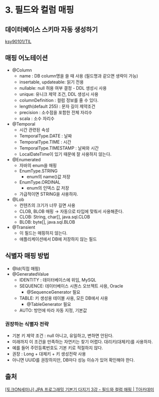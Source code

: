 # 3. 필드와 컬럼 매핑

## 데이터베이스 스키마 자동 생성하기

[ksy90101/TIL](https://github.com/ksy90101/TIL/blob/master/jpa/jpa-ddl-auto-with-hibernate.md)

## 매핑 어노테이션

- @Column
    - name : DB column명을 쓸 때 사용 (필드명과 같으면 생략이 가능)
    - insertable, updateable: 읽기 전용
    - nullable: null 허용 여부 결정 - DDL 생성시 사용
    - unique: 유니크 제약 조건, DDL 생성시 사용
    - columnDefinition : 컬럼 정보를 줄 수 있다.
    - length(default 255) : 문자 길이 제약조건
    - precision : 소수점을 포함한 전체 자리수
    - scala : 소수 자리수
- @Temporal
    - 시간 관련된 속성
    - TemporalType.DATE : 날짜
    - TemporalType.TIME : 시간
    - TemporalType.TIMESTAMP : 날짜와 시간
    - LocalDateTime이 있기 때문에 잘 사용하지 않는다.
- @Enumerated
    - 자바의 enum을 매핑
    - EnumType.STRING
        - enum의 name()값 저장
    - EnumType.ORDINAL
        - enum의 인덱스 값 저장
    - 가급적이면 STRING을 사용하자.
- @Lob
    - 컨텐츠의 크기가 너무 길면 사용
    - CLOB, BLOB 매핑 → 자동으로 타입에 맞춰서 사용해준다.
    - CLOB: String, char[], java.sql.CLOB
    - BLOB: byte[], java.sql.BLOB
- @Transient
    - 이 필드는 매핑하지 않는다.
    - 애플리케이션에서 DB에 저장하지 않는 필드

## 식별자 매핑 방법

- @Id(직접 매핑)
- @GeneratedValue
    - IDENTITY : 데이터베이스에 위임, MySQL
    - SEQUENCE: 데이터베이스 시퀀스 오브젝트 사용, Oracle
        - @SequenceGenerator 필요
    - TABLE: 키 생성용 테이블 사용, 모든 DB에서 사용
        - @TableGenerator 필요
    - AUTO: 방언에 따라 자동 지정, 기본값

### 권장하는 식별자 전략

- 기본 키 제약 조건 : null 아니고, 유일하고, 변하면 안된다.
- 미래까지 이 조건을 만족하는 자연키는 찾기 어렵다. 대리키(대체키)를 사용하자.
- 예를 들어 주민등록번호도 기본 키로 적절하지 않다.
- 권장 : Long + 대체키 + 키 생성전략 사용
- 아니면 UUID를 권장하지만, DB마다 성능 이슈가 있어 확인해야 한다.

## 출처

[[토크ON세미나] JPA 프로그래밍 기본기 다지기 3강 - 필드와 컬럼 매핑 | T아카데미](https://www.youtube.com/watch?v=TYO42hpPLq4&t=1s)
